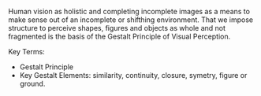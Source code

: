 Human vision as holistic and completing incomplete images as a means to make sense out of an incomplete or shifthing environment. That we impose structure to perceive shapes, figures and objects as whole and not fragmented is the basis of the Gestalt Principle of Visual Perception.



Key Terms:
* Gestalt Principle
* Key Gestalt Elements: similarity, continuity, closure, symetry, figure or ground.
